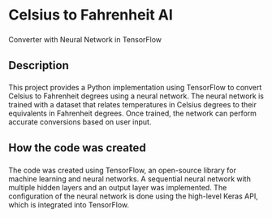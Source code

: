 <h1 align="left">Celsius to Fahrenheit AI</h1>

###

<p align="left">Converter with Neural Network in TensorFlow</p>

###

<h2 align="left">Description</h2>

###

<p align="left">This project provides a Python implementation using TensorFlow to convert Celsius to Fahrenheit degrees using a neural network. The neural network is trained with a dataset that relates temperatures in Celsius degrees to their equivalents in Fahrenheit degrees. Once trained, the network can perform accurate conversions based on user input.</p>

###

<h2 align="left">How the code was created</h2>

###

<p align="left">The code was created using TensorFlow, an open-source library for machine learning and neural networks. A sequential neural network with multiple hidden layers and an output layer was implemented. The configuration of the neural network is done using the high-level Keras API, which is integrated into TensorFlow.</p>
